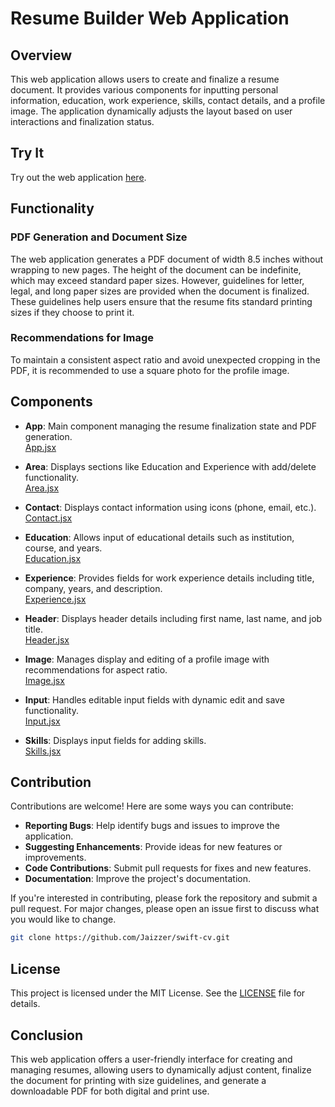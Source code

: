 # Resume Builder Web Application

## Overview

This web application allows users to create and finalize a resume document. It provides various components for inputting personal information, education, work experience, skills, contact details, and a profile image. The application dynamically adjusts the layout based on user interactions and finalization status.

## Try It
Try out the web application [here](https://musical-gecko-73eb6c.netlify.app).

## Functionality

### PDF Generation and Document Size

The web application generates a PDF document of width 8.5 inches without wrapping to new pages. The height of the document can be indefinite, which may exceed standard paper sizes. However, guidelines for letter, legal, and long paper sizes are provided when the document is finalized. These guidelines help users ensure that the resume fits standard printing sizes if they choose to print it.

### Recommendations for Image

To maintain a consistent aspect ratio and avoid unexpected cropping in the PDF, it is recommended to use a square photo for the profile image.

## Components

- **App**: Main component managing the resume finalization state and PDF generation.  
  [App.jsx](./src/App.jsx)
  
- **Area**: Displays sections like Education and Experience with add/delete functionality.  
  [Area.jsx](./src/Area.jsx)
  
- **Contact**: Displays contact information using icons (phone, email, etc.).  
  [Contact.jsx](./src/Contact.jsx)
  
- **Education**: Allows input of educational details such as institution, course, and years.  
  [Education.jsx](./src/Education.jsx)
  
- **Experience**: Provides fields for work experience details including title, company, years, and description.  
  [Experience.jsx](./src/Experience.jsx)
  
- **Header**: Displays header details including first name, last name, and job title.  
  [Header.jsx](./src/Header.jsx)
  
- **Image**: Manages display and editing of a profile image with recommendations for aspect ratio.  
  [Image.jsx](./src/Image.jsx)
  
- **Input**: Handles editable input fields with dynamic edit and save functionality.  
  [Input.jsx](./src/Input.jsx)
  
- **Skills**: Displays input fields for adding skills.  
  [Skills.jsx](./src/Skills.jsx)

## Contribution

Contributions are welcome! Here are some ways you can contribute:

- **Reporting Bugs**: Help identify bugs and issues to improve the application.
- **Suggesting Enhancements**: Provide ideas for new features or improvements.
- **Code Contributions**: Submit pull requests for fixes and new features.
- **Documentation**: Improve the project's documentation.

If you're interested in contributing, please fork the repository and submit a pull request. For major changes, please open an issue first to discuss what you would like to change.

```bash
git clone https://github.com/Jaizzer/swift-cv.git

```

## License

This project is licensed under the MIT License. See the [LICENSE](./LICENSE) file for details.

## Conclusion

This web application offers a user-friendly interface for creating and managing resumes, allowing users to dynamically adjust content, finalize the document for printing with size guidelines, and generate a downloadable PDF for both digital and print use.
